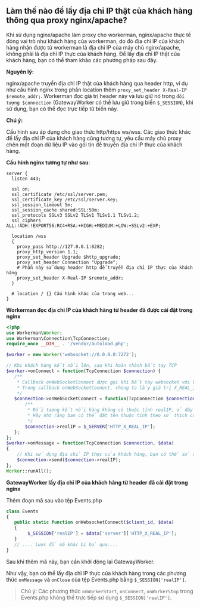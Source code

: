 ## Làm thế nào để lấy địa chỉ IP thật của khách hàng thông qua proxy nginx/apache?

Khi sử dụng nginx/apache làm proxy cho workerman, nginx/apache thực tế đóng vai trò như khách hàng của workerman, do đó địa chỉ IP của khách hàng nhận được từ workerman là địa chỉ IP của máy chủ nginx/apache, không phải là địa chỉ IP thực của khách hàng. Để lấy địa chỉ IP thật của khách hàng, bạn có thể tham khảo các phương pháp sau đây.

**Nguyên lý:**

nginx/apache truyền địa chỉ IP thật của khách hàng qua header http, ví dụ như cấu hình nginx trong phần location thêm ```proxy_set_header X-Real-IP $remote_addr;```. Workerman đọc giá trị header này và lưu giữ nó trong ```đối tượng $connection``` (GatewayWorker có thể lưu giữ trong biến ```$_SESSION```), khi sử dụng, bạn có thể đọc trực tiếp từ biến này.

**Chú ý:**

Cấu hình sau áp dụng cho giao thức http/https ws/wss. Các giao thức khác để lấy địa chỉ IP của khách hàng cũng tương tự, yêu cầu máy chủ proxy chèn một đoạn dữ liệu IP vào gói tin để truyền địa chỉ IP thực của khách hàng.

**Cấu hình nginx tương tự như sau**:
```nginx
server {
  listen 443;

  ssl on;
  ssl_certificate /etc/ssl/server.pem;
  ssl_certificate_key /etc/ssl/server.key;
  ssl_session_timeout 5m;
  ssl_session_cache shared:SSL:50m;
  ssl_protocols SSLv3 SSLv2 TLSv1 TLSv1.1 TLSv1.2;
  ssl_ciphers ALL:!ADH:!EXPORT56:RC4+RSA:+HIGH:+MEDIUM:+LOW:+SSLv2:+EXP;

  location /wss
  {
    proxy_pass http://127.0.0.1:8282;
    proxy_http_version 1.1;
    proxy_set_header Upgrade $http_upgrade;
    proxy_set_header Connection "Upgrade";
    # Phần này sử dụng header http để truyền địa chỉ IP thực của khách hàng
    proxy_set_header X-Real-IP $remote_addr;
  }
  
  # location / {} Cấu hình khác của trang web...
}
```

**Workerman đọc địa chỉ IP của khách hàng từ header đã được cài đặt trong nginx**

```php
<?php
use Workerman\Worker;
use Workerman\Connection\TcpConnection;
require_once __DIR__ . '/vendor/autoload.php';

$worker = new Worker('websocket://0.0.0.0:7272');

// Khi khách hàng kết nối lên, sau khi hoàn thành bắt tay TCP
$worker->onConnect = function(TcpConnection $connection) {
   /**
    * Callback onWebSocketConnect được gọi khi bắt tay websocket với khách hàng
    * Trong callback onWebSocketConnect, chúng ta lấy giá trị X_REAL_IP từ header HTTP của nginx
    */
   $connection->onWebSocketConnect = function(TcpConnection $connection){
       /**
        * Đối tượng kết nối hàng không có thuộc tính realIP, ở đây chúng ta đang động lực thêm một thuộc tính realIP cho đối tượng kết nối
        * Hãy nhớ rằng bạn có thể đặt tên thuộc tính theo sở thích của mình
        */
       $connection->realIP = $_SERVER['HTTP_X_REAL_IP'];
   };
};
$worker->onMessage = function(TcpConnection $connection, $data)
{
    // Khi sử dụng địa chỉ IP thực của khách hàng, bạn có thể sử dụng trực tiếp $connection->realIP
    $connection->send($connection->realIP);
};
Worker::runAll();
```

**GatewayWorker lấy địa chỉ IP của khách hàng từ header đã cài đặt trong nginx**

Thêm đoạn mã sau vào tệp Events.php
```php
class Events
{
   public static function onWebsocketConnect($client_id, $data)
   {    
        $_SESSION['realIP'] = $data['server']['HTTP_X_REAL_IP'];
   }
   // .... Lược đồ mã khác bị bỏ qua....
}
```
Sau khi thêm mã này, bạn cần khởi động lại GatewayWorker.

Như vậy, bạn có thể lấy địa chỉ IP thực của khách hàng trong các phương thức `onMessage` và `onClose` của tệp Events.php bằng `$_SESSION['realIP']`.

> Chú ý: Các phương thức `onWorkerStart`, `onConnect`, `onWorkerStop` trong Events.php không thể trực tiếp sử dụng `$_SESSION['realIP']`.
